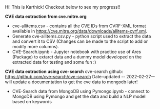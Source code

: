 Hi! This is Karthick! Checkout below to see my progress!!

**CVE data extraction from cve.mitre.org**
* cve-allitems.csv - contains all the CVE IDs from CVRF-XML format available in https://cve.mitre.org/data/downloads/allitems-cvrf.xml.
* Generate cve-allitems.csv.py - python script used to extract the data and convert it to CSV (Changes can be made to the script to add or modify more columns).
* CVE-Search.ipynb - Jupyter notebook with practice use of Ares (Package) to extarct data and a dummy model developed on the extracted data for testing and some fun :)

**CVE data extraction using cve-search**
cve-search github: https://github.com/cve-search/cve-search
Date-updated -- 2022-02-27--will update a documentation to get the cve data to mongodb later!
* CVE-Search data from MongoDB using Pymongo.ipynb - connect to MongoDB using Pymongo and get the data and build a NLP model based on keywords


